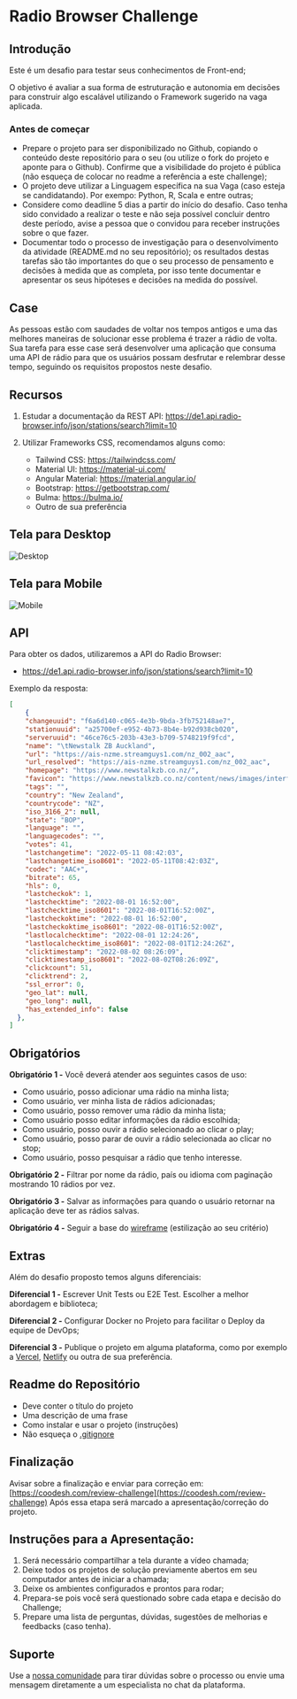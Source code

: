 # Radio Browser Challenge

## Introdução

Este é um desafio para testar seus conhecimentos de Front-end;

O objetivo é avaliar a sua forma de estruturação e autonomia em decisões para construir algo escalável utilizando o Framework sugerido na vaga aplicada.

### Antes de começar
 
- Prepare o projeto para ser disponibilizado no Github, copiando o conteúdo deste repositório para o seu (ou utilize o fork do projeto e aponte para o Github). Confirme que a visibilidade do projeto é pública (não esqueça de colocar no readme a referência a este challenge);
- O projeto deve utilizar a Linguagem específica na sua Vaga (caso esteja se candidatando). Por exempo: Python, R, Scala e entre outras;
- Considere como deadline 5 dias a partir do início do desafio. Caso tenha sido convidado a realizar o teste e não seja possível concluir dentro deste período, avise a pessoa que o convidou para receber instruções sobre o que fazer.
- Documentar todo o processo de investigação para o desenvolvimento da atividade (README.md no seu repositório); os resultados destas tarefas são tão importantes do que o seu processo de pensamento e decisões à medida que as completa, por isso tente documentar e apresentar os seus hipóteses e decisões na medida do possível.

## Case

As pessoas estão com saudades de voltar nos tempos antigos e uma das melhores maneiras de solucionar esse problema é trazer a rádio de volta.
Sua tarefa para esse case será desenvolver uma aplicação que consuma uma API de rádio para que os usuários possam desfrutar e relembrar desse tempo, seguindo os requisitos propostos neste desafio.

## Recursos

1. Estudar a documentação da REST API: https://de1.api.radio-browser.info/json/stations/search?limit=10
2. Utilizar Frameworks CSS, recomendamos alguns como:

    - Tailwind CSS: https://tailwindcss.com/
    - Material UI: https://material-ui.com/
    - Angular Material: https://material.angular.io/
    - Bootstrap: https://getbootstrap.com/
    - Bulma: https://bulma.io/
    - Outro de sua preferência

## Tela para Desktop

![Desktop](assets/desktop.png)

## Tela para Mobile

![Mobile](assets/mobile.png)

## API

Para obter os dados, utilizaremos a API do Radio Browser:

- https://de1.api.radio-browser.info/json/stations/search?limit=10

Exemplo da resposta:

```json
[
    {
    "changeuuid": "f6a6d140-c065-4e3b-9bda-3fb752148ae7",
    "stationuuid": "a25700ef-e952-4b73-8b4e-b92d938cb020",
    "serveruuid": "46ce76c5-203b-43e3-b709-5748219f9fcd",
    "name": "\tNewstalk ZB Auckland",
    "url": "https://ais-nzme.streamguys1.com/nz_002_aac",
    "url_resolved": "https://ais-nzme.streamguys1.com/nz_002_aac",
    "homepage": "https://www.newstalkzb.co.nz/",
    "favicon": "https://www.newstalkzb.co.nz/content/news/images/interface/icons/newstalkzb/apple-touch-icon.png",
    "tags": "",
    "country": "New Zealand",
    "countrycode": "NZ",
    "iso_3166_2": null,
    "state": "BOP",
    "language": "",
    "languagecodes": "",
    "votes": 41,
    "lastchangetime": "2022-05-11 08:42:03",
    "lastchangetime_iso8601": "2022-05-11T08:42:03Z",
    "codec": "AAC+",
    "bitrate": 65,
    "hls": 0,
    "lastcheckok": 1,
    "lastchecktime": "2022-08-01 16:52:00",
    "lastchecktime_iso8601": "2022-08-01T16:52:00Z",
    "lastcheckoktime": "2022-08-01 16:52:00",
    "lastcheckoktime_iso8601": "2022-08-01T16:52:00Z",
    "lastlocalchecktime": "2022-08-01 12:24:26",
    "lastlocalchecktime_iso8601": "2022-08-01T12:24:26Z",
    "clicktimestamp": "2022-08-02 08:26:09",
    "clicktimestamp_iso8601": "2022-08-02T08:26:09Z",
    "clickcount": 51,
    "clicktrend": 2,
    "ssl_error": 0,
    "geo_lat": null,
    "geo_long": null,
    "has_extended_info": false
  },
]
```

## Obrigatórios

**Obrigatório 1 -** Você deverá atender aos seguintes casos de uso:

- Como usuário, posso adicionar uma rádio na minha lista;
- Como usuário, ver minha lista de rádios adicionadas;
- Como usuário, posso remover uma rádio da minha lista;
- Como usuário posso editar informações da rádio escolhida;
- Como usuário, posso ouvir a rádio selecionado ao clicar o play;
- Como usuário, posso parar de ouvir a rádio selecionada ao clicar no stop;
- Como usuário, posso pesquisar a rádio que tenho interesse.

**Obrigatório 2 -** Filtrar por nome da rádio, país ou idioma com paginação mostrando 10 rádios por vez.

**Obrigatório 3 -** Salvar as informações para quando o usuário retornar na aplicação deve ter as rádios salvas.

**Obrigatório 4 -** Seguir a base do [wireframe](https://www.figma.com/file/TDuhDdbwdzIVQjNV3GF9Qi/Radio?node-id=0%3A1) (estilização ao seu critério)

## Extras

Além do desafio proposto temos alguns diferenciais:

**Diferencial 1 -** Escrever Unit Tests ou E2E Test. Escolher a melhor abordagem e biblioteca;

**Diferencial 2 -** Configurar Docker no Projeto para facilitar o Deploy da equipe de DevOps;

**Diferencial 3 -** Publique o projeto em alguma plataforma, como por exemplo a [Vercel](https://vercel.com/), [Netlify](https://www.netlify.com/) ou outra de sua preferência.

## Readme do Repositório

- Deve conter o título do projeto
- Uma descrição de uma frase
- Como instalar e usar o projeto (instruções)
- Não esqueça o [.gitignore](https://www.toptal.com/developers/gitignore)

## Finalização

Avisar sobre a finalização e enviar para correção em: [https://coodesh.com/review-challenge](https://coodesh.com/review-challenge)
Após essa etapa será marcado a apresentação/correção do projeto.

## Instruções para a Apresentação:

1. Será necessário compartilhar a tela durante a vídeo chamada;
2. Deixe todos os projetos de solução previamente abertos em seu computador antes de iniciar a chamada;
3. Deixe os ambientes configurados e prontos para rodar;
4. Prepara-se pois você será questionado sobre cada etapa e decisão do Challenge;
5. Prepare uma lista de perguntas, dúvidas, sugestões de melhorias e feedbacks (caso tenha).

## Suporte

Use a [nossa comunidade](https://discord.com/invite/rdXbEvjsWu) para tirar dúvidas sobre o processo ou envie uma mensagem diretamente a um especialista no chat da plataforma.
